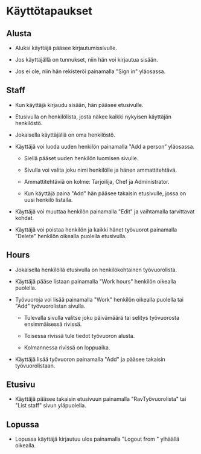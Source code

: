 # Käyttötapaukset

## Alusta

- Aluksi käyttäjä pääsee kirjautumissivulle.

- Jos käyttäjällä on tunnukset, niin hän voi kirjautua sisään.

- Jos ei ole, niin hän rekisteröi painamalla "Sign in" yläosassa.

## Staff

- Kun käyttäjä kirjaudu sisään, hän pääsee etusivulle.

- Etusivulla on henkilölista, josta näkee kaikki nykyisen käyttäjän henkilöstö.

- Jokaisella käyttäjällä on oma henkilöstö.

- Käyttäjä voi luoda uuden henkilön painamalla "Add a person” yläosassa.

  - Siellä pääset uuden henkilön luomisen sivulle.
 
  - Sivulla voi valita joku nimi henkilölle ja hänen ammattitehtävä.
 
  - Ammattitehtäviä on kolme: Tarjoilija, Chef ja Administrator.
 
  - Kun käyttäjä paina "Add" hän pääsee takaisin etusivulle, jossa on uusi henkilö listalla.
  
- Käyttäjä voi muuttaa henkilön painamalla "Edit" ja vaihtamalla tarvittavat kohdat.
 
- Käyttäjä voi poistaa henkilön ja kaikki hänet työvuorot painamalla "Delete" henkilön oikealla puolella etusivulla.

## Hours

- Jokaisella henkilöllä etusivulla on henkilökohtainen työvuorolista.

- Käyttäjä pääse listaan painamalla "Work hours" henkilön oikealla puolella.

- Työvuoroja voi lisää painamalla "Work" henkilön oikealla puolella tai "Add" työvuorolistan sivulla.

  - Tulevalla sivulla valitse joku päivämäärä tai selitys työvuorosta ensimmäisessä rivissä.
 
  - Toisessa rivissä tule tiedot työvuoron alusta.
 
  - Kolmannessa rivissä on loppuaika.
 
- Käyttäjä lisää työvuoron painamalla "Add" ja pääsee takaisin työvuorolistaan.

## Etusivu

- Käyttäjä pääsee takaisin etusivuun painamalla "RavTyövuorolista" tai "List staff" sivun yläpuolella.

## Lopussa

- Lopussa käyttäjä kirjautuu ulos painamalla "Logout from <YourName>" ylhäällä oikealla.

